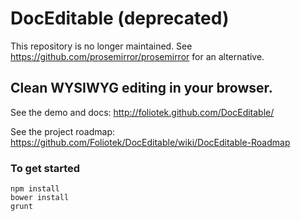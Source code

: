 # DocEditable (deprecated)
This repository is no longer maintained.  See https://github.com/prosemirror/prosemirror for an alternative.

## Clean WYSIWYG editing in your browser.

See the demo and docs: http://foliotek.github.com/DocEditable/

See the project roadmap: https://github.com/Foliotek/DocEditable/wiki/DocEditable-Roadmap

### To get started
```
npm install
bower install
grunt
```
